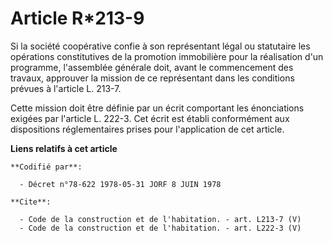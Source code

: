 # Article R*213-9

Si la société coopérative confie à son représentant légal ou statutaire les opérations constitutives de la promotion
immobilière pour la réalisation d'un programme, l'assemblée générale doit, avant le commencement des travaux, approuver la
mission de ce représentant dans les conditions prévues à l'article L. 213-7. 

Cette mission doit être définie par un écrit comportant les énonciations exigées par l'article L. 222-3. Cet écrit est établi
conformément aux dispositions réglementaires prises pour l'application de cet article.

**Liens relatifs à cet article**

	**Codifié par**:

	  - Décret n°78-622 1978-05-31 JORF 8 JUIN 1978

	**Cite**:

	  - Code de la construction et de l'habitation. - art. L213-7 (V)
	  - Code de la construction et de l'habitation. - art. L222-3 (V)
